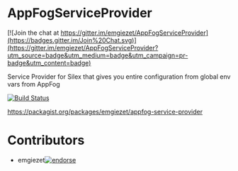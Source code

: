 AppFogServiceProvider
=====================

[![Join the chat at https://gitter.im/emgiezet/AppFogServiceProvider](https://badges.gitter.im/Join%20Chat.svg)](https://gitter.im/emgiezet/AppFogServiceProvider?utm_source=badge&utm_medium=badge&utm_campaign=pr-badge&utm_content=badge)

Service Provider for Silex that gives you entire configuration from global env vars from AppFog

[![Build Status](https://secure.travis-ci.org/emgiezet/AppFogServiceProvider.png?branch=master)](https://travis-ci.org/emgiezet/AppFogServiceProvider)

https://packagist.org/packages/emgiezet/appfog-service-provider


Contributors
================

* emgiezet[![endorse](http://api.coderwall.com/emgiezet/endorsecount.png)](http://coderwall.com/emgiezet)